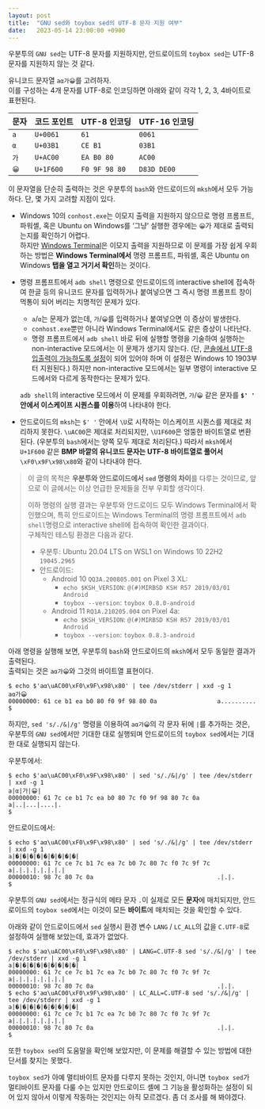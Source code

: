 ```yaml
---
layout: post
title:  "GNU sed와 toybox sed의 UTF-8 문자 지원 여부"
date:   2023-05-14 23:00:00 +0900
---
```


우분투의 `GNU sed`는 UTF-8 문자를 지원하지만, 안드로이드의 `toybox sed`는 UTF-8 문자를 지원하지 않는 것 같다.

유니코드 문자열 `aα가😀`를 고려하자.\
이를 구성하는 4개 문자를 UTF-8로 인코딩하면 아래와 같이 각각 1, 2, 3, 4바이트로 표현된다.
 
|문자|코드 포인트|UTF-8 인코딩|UTF-16 인코딩|
|----|-----------|------------|-------------|
|`a`|`U+0061`|`61`|`0061`|
|`α`|`U+03B1`|`CE B1`|`03B1`|
|`가`|`U+AC00`|`EA B0 80`|`AC00`|
|`😀`|`U+1F600`|`F0 9F 98 80`|`D83D DE00`|

이 문자열을 단순히 출력하는 것은 우분투의 `bash`와 안드로이드의 `mksh`에서 모두 가능하다. 단, 몇 가지 고려할 지점이 있다.
- Windows 10의 `conhost.exe`는 이모지 출력을 지원하지 않으므로 명령 프롬프트, 파워셸, 혹은 Ubuntu on Windows를 ‘그냥’ 실행한 경우에는 `😀`가 제대로 출력되는지를 확인하기 어렵다.\
하지만 [Windows Terminal](https://github.com/microsoft/terminal)은 이모지 출력을 지원하므로 이 문제를 가장 쉽게 우회하는 방법은 **Windows Terminal에서** 명령 프롬프트, 파워셸, 혹은 Ubuntu on Windows **탭을 열고 거기서 확인**하는 것이다.
 
- 명령 프롬프트에서 `adb shell` 명령으로 안드로이드의 interactive shell에 접속하여 한글 등의 유니코드 문자를 입력하거나 붙여넣으면 그 즉시 명령 프롬프트 창이 먹통이 되어 버리는 치명적인 문제가 있다.
  - `a`/`α`는 문제가 없는데, `가`/`😀`를 입력하거나 붙여넣으면 이 증상이 발생한다.
  - `conhost.exe`뿐만 아니라 Windows Terminal에서도 같은 증상이 나타난다.
  - 명령 프롬프트에서 `adb shell` 바로 뒤에 실행할 명령을 기술하여 실행하는 non-interactive 모드에서는 이 문제가 생기지 않는다. (단, [콘솔에서 UTF-8 입출력이 가능하도록 설정](https://stackoverflow.com/questions/57131654/using-utf-8-encoding-chcp-65001-in-command-prompt-windows-powershell-window/57134096#57134096)이 되어 있어야 하며 이 설정은 Windows 10 1903부터 지원된다.) 하지만 non-interactive 모드에서는 일부 명령이 interactive 모드에서와 다르게 동작한다는 문제가 있다.
  
  `adb shell`의 interactive 모드에서 이 문제를 우회하려면, `가`/`😀` 같은 문자를 **`$' '` 안에서 이스케이프 시퀀스를 이용**하여 나타내야 한다.
 
- 안드로이드의 `mksh`는 `$' '` 안에서 `\U`로 시작하는 이스케이프 시퀀스를 제대로 처리하지 못한다. `\uAC00`은 제대로 처리되지만, `\U1F600`은 엉뚱한 바이트열로 변환된다. (우분투의 `bash`에서는 양쪽 모두 제대로 처리된다.) 따라서 `mksh`에서 `U+1F600` 같은 **BMP 바깥의 유니코드 문자는 UTF-8 바이트열로 풀어서** `\xF0\x9F\x98\x80`와 같이 나타내야 한다.

> 이 글의 목적은 **우분투와 안드로이드에서 `sed` 명령의 차이**를 다루는 것이므로, 앞으로 이 글에서는 이상 언급한 문제들을 전부 우회할 생각이다.
>
> 이하 명령의 실행 결과는 우분투와 안드로이드 모두 Windows Terminal에서 확인했으며, 특히 안드로이드는 Windows Terminal의 명령 프롬프트에서 `adb shell`명령으로 interactive shell에 접속하여 확인한 결과이다.\
> 구체적인 테스팅 환경은 다음과 같다.
> - 우분투: Ubuntu 20.04 LTS on WSL1 on Windows 10 22H2 `19045.2965`
> - 안드로이드:
>   - Android 10 `QQ3A.200805.001` on Pixel 3 XL:
>     - `echo $KSH_VERSION`: `@(#)MIRBSD KSH R57 2019/03/01 Android`
>     - `toybox --version`: `toybox 0.8.0-android`
>   - Android 11 `RQ1A.210205.004` on Pixel 4a: 
>     - `echo $KSH_VERSION`: `@(#)MIRBSD KSH R57 2019/03/01 Android`
>     - `toybox --version`: `toybox 0.8.3-android`

아래 명령을 실행해 보면, 우분투의 `bash`와 안드로이드의 `mksh`에서 모두 동일한 결과가 출력된다.\
출력되는 것은 `aα가😀`와 그것의 바이트열 표현이다.

```console
$ echo $'aα\uAC00\xF0\x9F\x98\x80' | tee /dev/stderr | xxd -g 1
aα가😀
00000000: 61 ce b1 ea b0 80 f0 9f 98 80 0a                 a..........
$
```

하지만, `sed 's/./&|/g'` 명령을 이용하여 `aα가😀`의 각 문자 뒤에 `|`를 추가하는 것은, 우분투의 `GNU sed`에서만 기대한 대로 실행되며 안드로이드의 `toybox sed`에서는 기대한 대로 실행되지 않는다.

우분투에서:
```console
$ echo $'aα\uAC00\xF0\x9F\x98\x80' | sed 's/./&|/g' | tee /dev/stderr | xxd -g 1
a|α|가|😀|
00000000: 61 7c ce b1 7c ea b0 80 7c f0 9f 98 80 7c 0a     a|..|...|....|.
$
```

안드로이드에서:
```console
$ echo $'aα\uAC00\xF0\x9F\x98\x80' | sed 's/./&|/g' | tee /dev/stderr | xxd -g 1
a|�|�|�|�|�|�|�|�|�|
00000000: 61 7c ce 7c b1 7c ea 7c b0 7c 80 7c f0 7c 9f 7c  a|.|.|.|.|.|.|.|
00000010: 98 7c 80 7c 0a                                   .|.|.
$
```

우분투의 `GNU sed`에서는 정규식의 메타 문자 `.`이 실제로 모든 **문자**에 매치되지만, 안드로이드의 `toybox sed`에서는 이것이 모든 **바이트**에 매치되는 것을 확인할 수 있다.

아래와 같이 안드로이드에서 `sed` 실행시 환경 변수 `LANG` / `LC_ALL`의 값을 `C.UTF-8`로 설정하여 실행해 보았는데, 효과가 없었다.
```console
$ echo $'aα\uAC00\xF0\x9F\x98\x80' | LANG=C.UTF-8 sed 's/./&|/g' | tee /dev/stderr | xxd -g 1
a|�|�|�|�|�|�|�|�|�|
00000000: 61 7c ce 7c b1 7c ea 7c b0 7c 80 7c f0 7c 9f 7c  a|.|.|.|.|.|.|.|
00000010: 98 7c 80 7c 0a                                   .|.|.
$ echo $'aα\uAC00\xF0\x9F\x98\x80' | LC_ALL=C.UTF-8 sed 's/./&|/g' | tee /dev/stderr | xxd -g 1
a|�|�|�|�|�|�|�|�|�|
00000000: 61 7c ce 7c b1 7c ea 7c b0 7c 80 7c f0 7c 9f 7c  a|.|.|.|.|.|.|.|
00000010: 98 7c 80 7c 0a                                   .|.|.
$
```

또한 `toybox sed`의 도움말을 확인해 보았지만, 이 문제를 해결할 수 있는 방법에 대한 단서를 찾지는 못했다.

`toybox sed`가 아예 멀티바이트 문자를 다루지 못하는 것인지, 아니면 `toybox sed`가 멀티바이트 문자를 다룰 수는 있지만 안드로이드 셸에 그 기능을 활성화하는 설정이 되어 있지 않아서 이렇게 작동하는 것인지는 아직 모르겠다. 좀 더 조사를 해 봐야겠다.
